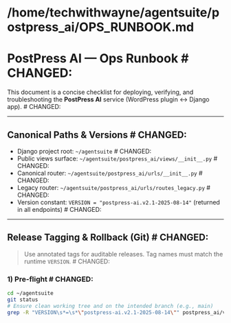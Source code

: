 # /home/techwithwayne/agentsuite/postpress_ai/OPS_RUNBOOK.md
<!--
CHANGE LOG
----------
2025-08-16
- ADD: Release Tagging & Rollback section with exact commands for creating/pushing             # CHANGED:
  a git tag for the current build (postpress-ai.v2.1-2025-08-14) and verifying it.            # CHANGED:
- ADD: Post-release verification checklist that asserts endpoint `ver` equals the tag.         # CHANGED:

2025-08-16
- NEW FILE: PostPress AI Ops Runbook with environment keys, endpoint contracts, auth/CORS,
  verification commands, troubleshooting, and rollback notes.
-->

# PostPress AI — Ops Runbook  # CHANGED:

This document is a concise checklist for deploying, verifying, and troubleshooting the **PostPress AI** service (WordPress plugin ↔ Django app).  # CHANGED:

---

## Canonical Paths & Versions  # CHANGED:
- Django project root: `~/agentsuite`  # CHANGED:
- Public views surface: `~/agentsuite/postpress_ai/views/__init__.py`  # CHANGED:
- Canonical router: `~/agentsuite/postpress_ai/urls/__init__.py`  # CHANGED:
- Legacy router: `~/agentsuite/postpress_ai/urls/routes_legacy.py`  # CHANGED:
- Version constant: `VERSION = "postpress-ai.v2.1-2025-08-14"` (returned in all endpoints)  # CHANGED:

---

## Release Tagging & Rollback (Git)  # CHANGED:

> Use annotated tags for auditable releases. Tag names must match the runtime `VERSION`.  # CHANGED:

### 1) Pre-flight  # CHANGED:
```bash
cd ~/agentsuite
git status
# Ensure clean working tree and on the intended branch (e.g., main)
grep -R "VERSION\s*=\s*\"postpress-ai.v2.1-2025-08-14\"" postpress_ai/views/__init__.py
